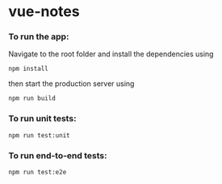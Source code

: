 # vue-notes

### To run the app:
Navigate to the root folder and install the dependencies using
```
npm install
```
then start the production server using
```
npm run build
```

### To run unit tests:
```
npm run test:unit
```

### To run end-to-end tests:
```
npm run test:e2e
```
